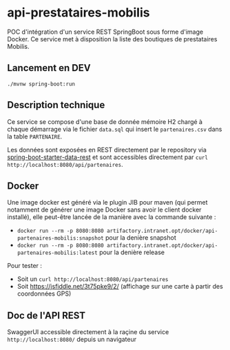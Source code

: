 # api-prestataires-mobilis

POC d'intégration d'un service REST SpringBoot sous forme d'image Docker.
Ce service met à disposition la liste des boutiques de prestataires Mobilis.

## Lancement en DEV

`./mvnw spring-boot:run`

## Description technique

Ce service se compose d'une base de donnée mémoire H2 chargé à chaque démarrage via le fichier `data.sql` qui insert le 
`partenaires.csv` dans la table `PARTENAIRE`.

Les données sont exposées en REST directement par le repository via [spring-boot-starter-data-rest](https://docs.spring.io/spring-data/rest/docs/current/reference/htm) et sont accessibles directement par `curl http://localhost:8080/api/partenaires`.

## Docker

Une image docker est généré via le plugin JIB pour maven (qui permet notamment de générer une image Docker sans avoir le client docker installé), elle peut-être lancée de la manière avec la commande suivante :
- `docker run --rm -p 8080:8080 artifactory.intranet.opt/docker/api-partenaires-mobilis:snapshot` pour la denière snapshot
- `docker run --rm -p 8080:8080 artifactory.intranet.opt/docker/api-partenaires-mobilis:latest` pour la denière release

Pour tester :
- Soit un `curl http://localhost:8080/api/partenaires`
- Soit https://jsfiddle.net/3t75pke9/2/ (affichage sur une carte à partir des coordonnées GPS)

## Doc de l'API REST

SwaggerUI accessible directement à la raçine du service `http://localhost:8080/` depuis un navigateur
